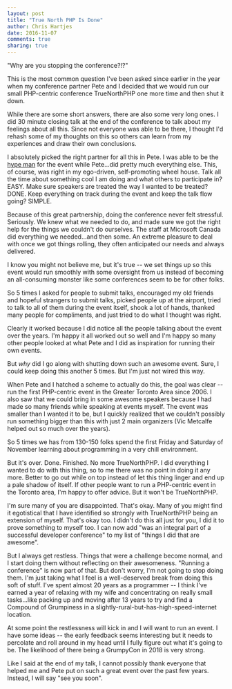 ```yaml
---
layout: post
title: "True North PHP Is Done"
author: Chris Hartjes
date: 2016-11-07
comments: true
sharing: true
---
```

"Why are you stopping the conference?!?"

This is the most common question I've been asked since earlier in the year when
my conference partner Pete and I decided that we would run our small PHP-centric
conference TrueNorthPHP one more time and then shut it down.

While there are some short answers, there are also some very long ones. I did
30 minute closing talk at the end of the conference to talk about my feelings
about all this. Since not everyone was able to be there, I thought I'd rehash
some of my thoughts on this so others can learn from my experiences and draw their own
conclusions.

I absolutely picked the right partner for all this in Pete. I was able
to be the [hype man](https://en.wikipedia.org/wiki/Hype_man) for the event
while Pete...did pretty much everything else. This, of course, was right in my
ego-driven, self-promoting wheel house. Talk all the time about something cool
I am doing and what others to participate in? EASY. Make sure speakers are
treated the way I wanted to be treated? DONE. Keep everything on track
during the event and keep the talk flow going? SIMPLE.

Because of this great partnership, doing the conference never felt stressful.
Seriously. We knew what we needed to do, and made sure we got the right help
for the things we couldn't do ourselves. The staff at Microsoft Canada did
everything we needed...and then some. An extreme pleasure to deal with once
we got things rolling, they often anticipated our needs and always delivered.

I know you might not believe me, but it's true -- we set things up so this
event would run smoothly with some oversight from us instead of becoming an
all-consuming monster like some conferences seem to be for other folks.

So 5 times I asked for people to submit talks, encouraged my old friends and
hopeful strangers to submit talks, picked people up at the airport, tried to
talk to all of them during the event itself, shook a lot of hands, thanked
many people for compliments, and just tried to do what I thought was right.

Clearly it worked because I did notice all the people talking about the event
over the years. I'm happy it all worked out so well and I'm happy so many
other people looked at what Pete and I did as inspiration for running their
own events.

But *why* did I go along with shutting down such an awesome event. Sure, I
could keep doing this another 5 times. But I'm just not wired this way.

When Pete and I hatched a scheme to actually do this, the goal was clear --
run the first PHP-centric event in the Greater Toronto Area since 2006. I also
saw that we could bring in some awesome speakers because I had made so many
friends while speaking at events myself. The event was smaller than I wanted
it to be, but I quickly realized that we couldn't possibly run something bigger
than this with just 2 main organizers (Vic Metcalfe helped out so much over the
years).

So 5 times we has from 130-150 folks spend the first Friday and Saturday of
November learning about programming in a very chill environment.

But it's over. Done. Finished. No more TrueNorthPHP. I did everything I
wanted to do with this thing, so to me there was no point in doing it any more.
Better to go out while on top instead of let this thing linger and end up a
pale shadow of itself. If other people want to run a PHP-centric event in the
Toronto area, I'm happy to offer advice. But it won't be TrueNorthPHP.

I'm sure many of you are disappointed. That's okay. Many of you might find it
egotistical that I have identified so strongly with TrueNorthPHP being an
extension of myself. That's okay too. I didn't do this all just for you, I did
it to prove something to myself too. I can now add "was an integral part of a
successful developer conference" to my list of "things I did that are awesome".

But I always get restless. Things that were a challenge become normal, and
I start doing them without reflecting on their awesomeness. "Running a
conference" is now part of that. But don't worry, I'm not going to stop doing
them. I'm just taking what I feel is a well-deserved break from doing this
soft of stuff. I've spent almost 20 years as a programmer -- I think I've
earned a year of relaxing with my wife and concentrating on really small
tasks...like packing up and moving after 13 years to try and find a Compound
of Grumpiness in a slightly-rural-but-has-high-speed-internet location.

At some point the restlessness will kick in and I will want to run an event.
I have some ideas -- the early feedback seems interesting but it needs to
percolate and roll around in my head until I fully figure out what it's
going to be. The likelihood of there being a GrumpyCon in 2018 is very strong.

Like I said at the end of my talk, I cannot possibly thank everyone that helped
me and Pete put on such a great event over the past few years. Instead, I will
say "see you soon".
